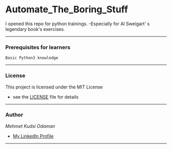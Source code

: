 # Automate_The_Boring_Stuff

I opened this repo for python trainings.
-Especially for Al Sweigart' s legendary book's exercises.

---
### Prerequisites for learners
```
Basic Python3 knowledge
```
---
### License
This project is licensed under the MIT License
- see the
[LICENSE](LICENSE)
file for details
---
### Author
*Mehmet Kudsi Odaman*
- [My LinkedIn Profile](https://www.linkedin.com/in/mehmetkudsiodaman/)
---
